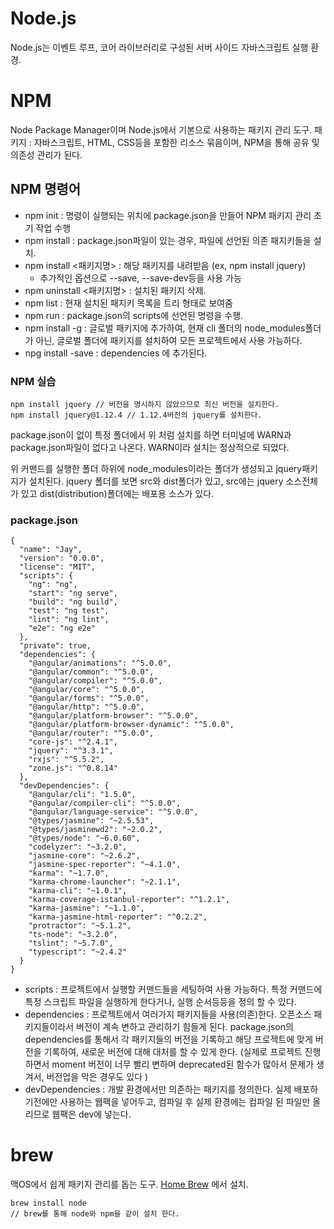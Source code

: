 # Node.js
Node.js는 이벤트 루프, 코어 라이브러리로 구성된 서버 사이드 자바스크립트 실행 환경.


# NPM
Node Package Manager이며 Node.js에서 기본으로 사용하는 패키지 관리 도구.
패키지 : 자바스크립트, HTML, CSS등을 포함한 리소스 묶음이며, NPM을 통해 공유 및 의존성 관리가 된다.

## NPM 명령어
- npm init : 명령이 실행되는 위치에 package.json을 만들어 NPM 패키지 관리 초기 작업 수행
- npm install : package.json파일이 있는 경우, 파일에 선언된 의존 패지키들을 설치.
- npm install <패키지명> : 해당 패키지를 내려받음 (ex, npm install jquery)
  - 추가적인 옵션으로 --save, --save-dev등을 사용 가능
- npm uninstall <패키지명> : 설치된 패키지 삭제.
- npm list : 현재 설치된 패지키 목록을 트리 형태로 보여줌
- npm run : package.json의 scripts에 선언된 명령을 수행.
- npm install -g : 글로벌 패키지에 추가하여, 현재 cli 폴더의 node_modules폴더가 아닌, 글로벌 폴더에 패키지를 설치하여 모든 프로젝트에서 사용 가능하다.
- npg install -save : dependencies 에 추가된다.

### NPM 실습
```
npm install jquery // 버전을 명시하지 않았으므로 최신 버전을 설치한다.
npm install jquery@1.12.4 // 1.12.4버전의 jquery를 설치한다.
```
package.json이 없이 특정 폴더에서 위 처럼 설치를 하면 터미널에 WARN과 package.json파일이 없다고 나온다.
WARN이라 설치는 정상적으로 되었다.

위 커맨드를 실행한 폴더 하위에 node_modules이라는 폴더가 생성되고 jquery패키지가 설치된다.
jquery 폴더를 보면 src와 dist폴더가 있고, src에는 jquery 소스전체가 있고 dist(distribution)폴더에는 배포용 소스가 있다.

### package.json
```
{
  "name": "Jay",
  "version": "0.0.0",
  "license": "MIT",
  "scripts": {
    "ng": "ng",
    "start": "ng serve",
    "build": "ng build",
    "test": "ng test",
    "lint": "ng lint",
    "e2e": "ng e2e"
  },
  "private": true,
  "dependencies": {
    "@angular/animations": "^5.0.0",
    "@angular/common": "^5.0.0",
    "@angular/compiler": "^5.0.0",
    "@angular/core": "^5.0.0",
    "@angular/forms": "^5.0.0",
    "@angular/http": "^5.0.0",
    "@angular/platform-browser": "^5.0.0",
    "@angular/platform-browser-dynamic": "^5.0.0",
    "@angular/router": "^5.0.0",
    "core-js": "^2.4.1",
    "jquery": "^3.3.1",
    "rxjs": "^5.5.2",
    "zone.js": "^0.8.14"
  },
  "devDependencies": {
    "@angular/cli": "1.5.0",
    "@angular/compiler-cli": "^5.0.0",
    "@angular/language-service": "^5.0.0",
    "@types/jasmine": "~2.5.53",
    "@types/jasminewd2": "~2.0.2",
    "@types/node": "~6.0.60",
    "codelyzer": "~3.2.0",
    "jasmine-core": "~2.6.2",
    "jasmine-spec-reporter": "~4.1.0",
    "karma": "~1.7.0",
    "karma-chrome-launcher": "~2.1.1",
    "karma-cli": "~1.0.1",
    "karma-coverage-istanbul-reporter": "^1.2.1",
    "karma-jasmine": "~1.1.0",
    "karma-jasmine-html-reporter": "^0.2.2",
    "protractor": "~5.1.2",
    "ts-node": "~3.2.0",
    "tslint": "~5.7.0",
    "typescript": "~2.4.2"
  }
}
```
- scripts : 프로젝트에서 실행할 커맨드들을 세팅하여 사용 가능하다. 특정 커맨드에 특정 스크립트 파일을 실행하게 한다거나, 실행 순서등등을 정의 할 수 있다.
- dependencies : 프로젝트에서 여러가지 패키지들을 사용(의존)한다. 오픈소스 패키지들이라서 버전이 계속 변하고 관리하기 힘들게 된다. package.json의 dependencies를 통해서 각 패키지들의 버전을 기록하고 해당 프로젝트에 맞게 버전을 기록하여, 새로운 버전에 대해 대처를 할 수 있게 한다. (실제로 프로젝트 진행하면서 moment 버전이 너무 빨리 변하며 deprecated된 함수가 많아서 문제가 생겨서, 버전업을 막은 경우도 있다 )
- devDependencies : 개발 환경에서만 의존하는 패키지를 정의한다. 실제 배포하기전에만 사용하는 웹팩을 넣어두고, 컴파일 후 실제 환경에는 컴파일 된 파일만 올리므로 웹팩은 dev에 넣는다.


# brew
맥OS에서 쉽게 패키지 관리를 돕는 도구.
[Home Brew](http://brew.sh) 에서 설치.
```
brew install node
// brew를 통해 node와 npm을 같이 설치 한다.
```


